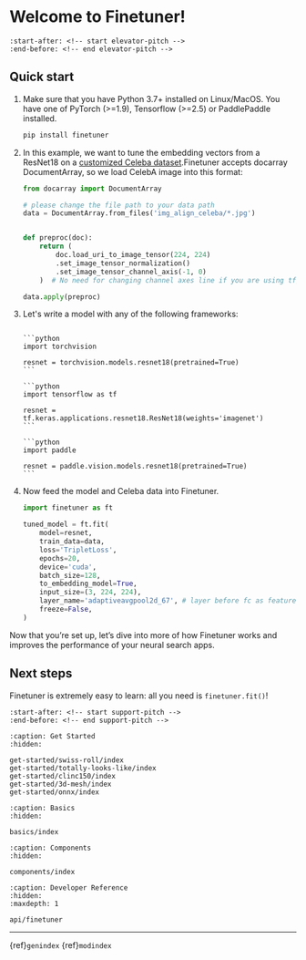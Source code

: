 # Welcome to Finetuner!

```{include} ../README.md
:start-after: <!-- start elevator-pitch -->
:end-before: <!-- end elevator-pitch -->
```

## Quick start

1. Make sure that you have Python 3.7+ installed on Linux/MacOS. You have one of PyTorch (>=1.9), Tensorflow (>=2.5) or PaddlePaddle installed.
   ```bash
   pip install finetuner
   ```
2. In this example, we want to tune the embedding vectors from a ResNet18 on a [customized Celeba dataset](https://static.jina.ai/celeba/celeba-img.zip).Finetuner accepts docarray DocumentArray, so we load CelebA image into this format:
   ```python
   from docarray import DocumentArray

   # please change the file path to your data path
   data = DocumentArray.from_files('img_align_celeba/*.jpg')


   def preproc(doc):
       return (
           doc.load_uri_to_image_tensor(224, 224)
           .set_image_tensor_normalization()
           .set_image_tensor_channel_axis(-1, 0)
       )  # No need for changing channel axes line if you are using tf/keras

   data.apply(preproc)
   ```
3. Let's write a model with any of the following frameworks:
   ````{tab} PyTorch
   
   ```python
   import torchvision
   
   resnet = torchvision.models.resnet18(pretrained=True)
   ```
   
   ````
   ````{tab} Keras
   ```python
   import tensorflow as tf
   
   resnet = tf.keras.applications.resnet18.ResNet18(weights='imagenet')
   ```
   ````
   ````{tab} Paddle
   ```python
   import paddle
   
   resnet = paddle.vision.models.resnet18(pretrained=True)
   ```
   ````
4. Now feed the model and Celeba data into Finetuner.
   ```python
   import finetuner as ft

   tuned_model = ft.fit(
       model=resnet,
       train_data=data,
       loss='TripletLoss',
       epochs=20,
       device='cuda',
       batch_size=128,
       to_embedding_model=True,
       input_size=(3, 224, 224),
       layer_name='adaptiveavgpool2d_67', # layer before fc as feature extractor
       freeze=False,
   )
   ```

Now that you’re set up, let’s dive into more of how Finetuner works and improves the performance of your neural search apps.


## Next steps

<!-- start fit-method -->
Finetuner is extremely easy to learn: all you need is `finetuner.fit()`!



```{include} ../README.md
:start-after: <!-- start support-pitch -->
:end-before: <!-- end support-pitch -->
```

```{toctree}
:caption: Get Started
:hidden:

get-started/swiss-roll/index
get-started/totally-looks-like/index
get-started/clinc150/index
get-started/3d-mesh/index
get-started/onnx/index
```


```{toctree}
:caption: Basics
:hidden:

basics/index
```

```{toctree}
:caption: Components
:hidden:

components/index
```

```{toctree}
:caption: Developer Reference
:hidden:
:maxdepth: 1

api/finetuner
```

---
{ref}`genindex` {ref}`modindex`

